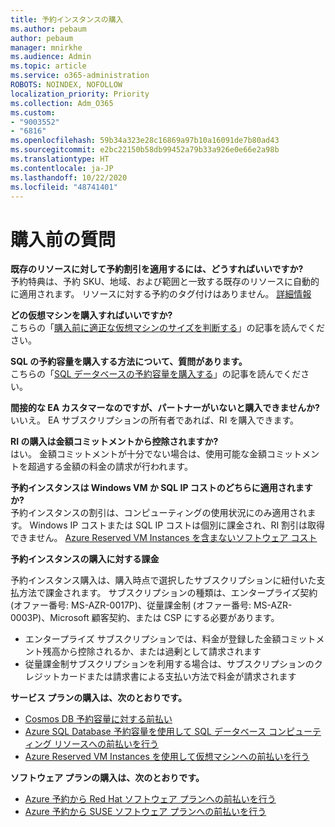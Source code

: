 ```yaml
---
title: 予約インスタンスの購入
ms.author: pebaum
author: pebaum
manager: mnirkhe
ms.audience: Admin
ms.topic: article
ms.service: o365-administration
ROBOTS: NOINDEX, NOFOLLOW
localization_priority: Priority
ms.collection: Adm_O365
ms.custom:
- "9003552"
- "6816"
ms.openlocfilehash: 59b34a323e28c16869a97b10a16091de7b80ad43
ms.sourcegitcommit: e2bc22150b58db99452a79b33a926e0e66e2a98b
ms.translationtype: HT
ms.contentlocale: ja-JP
ms.lasthandoff: 10/22/2020
ms.locfileid: "48741401"
---
```

# <a name="questions-before-purchase"></a>購入前の質問

**既存のリソースに対して予約割引を適用するには、どうすればいいですか?**  
予約特典は、予約 SKU、地域、および範囲と一致する既存のリソースに自動的に適用されます。 リソースに対する予約のタグ付けはありません。 [詳細情報](https://docs.microsoft.com/azure/cost-management-billing/reservations/save-compute-costs-reservations?WT.mc_id=Portal-Microsoft_Azure_Support#how-reservation-discount-is-applied) 

**どの仮想マシンを購入すればいいですか?**  
こちらの「[購入前に適正な仮想マシンのサイズを判断する](https://docs.microsoft.com/azure/virtual-machines/windows/prepay-reserved-vm-instances?toc=/azure/billing/TOC.json&WT.mc_id=Portal-Microsoft_Azure_Support#determine-the-right-vm-size-before-you-buy)」の記事を読んでください。

**SQL の予約容量を購入する方法について、質問があります。**  
こちらの「[SQL データベースの予約容量を購入する](https://docs.microsoft.com/azure/sql-database/sql-database-reserved-capacity?toc=/azure/billing/TOC.json&WT.mc_id=Portal-Microsoft_Azure_Support#buy-sql-database-reserved-capacity)」の記事を読んでください。

**間接的な EA カスタマーなのですが、パートナーがいないと購入できませんか?**  
いいえ。 EA サブスクリプションの所有者であれば、RI を購入できます。

**RI の購入は金額コミットメントから控除されますか?**  
はい。 金額コミットメントが十分でない場合は、使用可能な金額コミットメントを超過する金額の料金の請求が行われます。

**予約インスタンスは Windows VM か SQL IP コストのどちらに適用されますか?**  
予約インスタンスの割引は、コンピューティングの使用状況にのみ適用されます。 Windows IP コストまたは SQL IP コストは個別に課金され、RI 割引は取得できません。 [Azure Reserved VM Instances を含まないソフトウェア コスト](https://docs.microsoft.com/azure/billing/billing-reserved-instance-windows-software-costs?WT.mc_id=Portal-Microsoft_Azure_Support)  
      
**予約インスタンスの購入に対する課金**  
      
予約インスタンス購入は、購入時点で選択したサブスクリプションに紐付いた支払方法で課金されます。 サブスクリプションの種類は、エンタープライズ契約 (オファー番号: MS-AZR-0017P)、従量課金制 (オファー番号: MS-AZR-0003P)、Microsoft 顧客契約、または CSP にする必要があります。

-   エンタープライズ サブスクリプションでは、料金が登録した金額コミットメント残高から控除されるか、または過剰として請求されます
-   従量課金制サブスクリプションを利用する場合は、サブスクリプションのクレジットカードまたは請求書による支払い方法で料金が請求されます

**サービス プランの購入は、次のとおりです。**

-   [Cosmos DB 予約容量に対する前払い](https://docs.microsoft.com/azure/cosmos-db/cosmos-db-reserved-capacity?WT.mc_id=Portal-Microsoft_Azure_Support)
-   [Azure SQL Database 予約容量を使用して SQL データベース コンピューティング リソースへの前払いを行う](https://docs.microsoft.com/azure/sql-database/sql-database-reserved-capacity?WT.mc_id=Portal-Microsoft_Azure_Support)
-   [Azure Reserved VM Instances を使用して仮想マシンへの前払いを行う](https://docs.microsoft.com/azure/virtual-machines/windows/prepay-reserved-vm-instances?WT.mc_id=Portal-Microsoft_Azure_Support)

**ソフトウェア プランの購入は、次のとおりです。**

-   [Azure 予約から Red Hat ソフトウェア プランへの前払いを行う](https://docs.microsoft.com/azure/virtual-machines/linux/prepay-rhel-software-charges?WT.mc_id=Portal-Microsoft_Azure_Support)
-   [Azure 予約から SUSE ソフトウェア プランへの前払いを行う](https://docs.microsoft.com/azure/virtual-machines/linux/prepay-suse-software-charges?WT.mc_id=Portal-Microsoft_Azure_Support)
